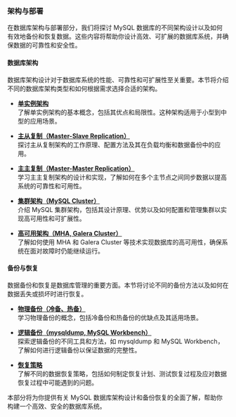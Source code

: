 ### 架构与部署

在数据库架构与部署部分，我们将探讨 MySQL 数据库的不同架构设计以及如何有效地备份和恢复数据。这些内容将帮助你设计高效、可扩展的数据库系统，并确保数据的可靠性和安全性。

#### **数据库架构**

数据库架构设计对于数据库系统的性能、可靠性和可扩展性至关重要。本节将介绍不同的数据库架构类型和如何根据需求选择合适的架构。

- **[单实例架构](single-instance-architecture.md)**  
  了解单实例架构的基本概念，包括其优点和局限性。这种架构适用于小型到中型的应用场景。

- **[主从复制（Master-Slave Replication）](master-slave-replication.md)**  
  探讨主从复制架构的工作原理、配置方法及其在负载均衡和数据备份中的应用。

- **[主主复制（Master-Master Replication）](master-master-replication.md)**  
  学习主主复制架构的设计和实现，了解如何在多个主节点之间同步数据以提高系统的可靠性和可用性。

- **[集群架构（MySQL Cluster）](mysql-cluster.md)**  
  介绍 MySQL 集群架构，包括其设计原理、优势以及如何配置和管理集群以实现高可用性和可扩展性。

- **[高可用架构（MHA, Galera Cluster）](high-availability-architecture.md)**  
  了解如何使用 MHA 和 Galera Cluster 等技术实现数据库的高可用性，确保系统在面对故障时仍能继续运行。

#### **备份与恢复**

数据备份和恢复是数据库管理的重要方面。本节将讨论不同的备份方法以及如何在数据丢失或损坏时进行恢复。

- **[物理备份（冷备、热备）](physical-backup.md)**  
  学习物理备份的概念，包括冷备份和热备份的优缺点及其适用场景。

- **[逻辑备份（mysqldump, MySQL Workbench）](logical-backup.md)**  
  探索逻辑备份的不同工具和方法，如 mysqldump 和 MySQL Workbench，了解如何进行逻辑备份以保证数据的完整性。

- **[恢复策略](recovery-strategies.md)**  
  了解不同的数据恢复策略，包括如何制定恢复计划、测试恢复过程及应对数据恢复过程中可能遇到的问题。

本部分将为你提供有关 MySQL 数据库架构设计和备份恢复的全面了解，帮助你构建一个高效、安全的数据库系统。